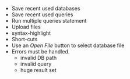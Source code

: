 
- Save recent used databases
- Save recent used queries
- Run multiple queries statement
- Upload files
- syntax-highlight
- Short-cuts
- Use an *Open File* button to select database file
- Errors must be handled.
	- invalid DB path
	- invalid query
	- huge result set

